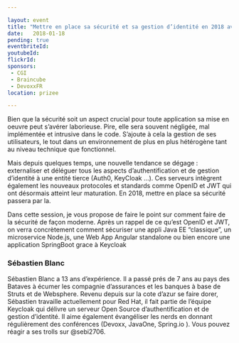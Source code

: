 ```yaml
---

layout: event
title: "Mettre en place sa sécurité et sa gestion d’identité en 2018 avec Keycloak"
date:   2018-01-18
pending: true
eventbriteId: 
youtubeId:
flickrId:
sponsors:
 - CGI
 - Braincube
 - DevoxxFR
location: prizee

---
```


Bien que la sécurité soit un aspect crucial pour toute application sa mise en oeuvre peut s’avérer laborieuse. Pire, elle sera souvent négligée, mal implémentée et intrusive dans le code. S’ajoute à cela la gestion de ses utilisateurs, le tout dans un environnement de plus en plus hétérogène tant au niveau technique que fonctionnel.

Mais depuis quelques temps, une nouvelle tendance se dégage : externaliser et déléguer tous les aspects d’authentification et de gestion d’identité à une entité tierce (Auth0, KeyCloak ...). Ces serveurs intègrent également les nouveaux protocoles et standards comme OpenID et JWT qui ont désormais atteint leur maturation. En 2018, mettre en place sa sécurité passera par la.

Dans cette session, je vous propose de faire le point sur comment faire de la sécurité de façon moderne. Après un rappel de ce qu’est OpenID et JWT, on verra concrètement comment sécuriser une appli Java EE “classique”, un microservice Node.js, une Web App Angular standalone ou bien encore une application SpringBoot grace à Keycloak

### Sébastien Blanc 

Sébastien Blanc a 13 ans d’expérience. Il a passé prés de 7 ans au pays des Bataves à écumer les compagnie d’assurances et les banques à base de Struts et de Websphere. Revenu depuis sur la cote d’azur se faire dorer, Sébastien travaille actuellement pour Red Hat, il fait partie de l’équipe Keycloak qui délivre un serveur Open Source d’authentification et de gestion d’identité. Il aime également évangéliser les nerds en donnant régulièrement des conférences (Devoxx, JavaOne, Spring.io ). Vous pouvez réagir a ses trolls sur @sebi2706.
